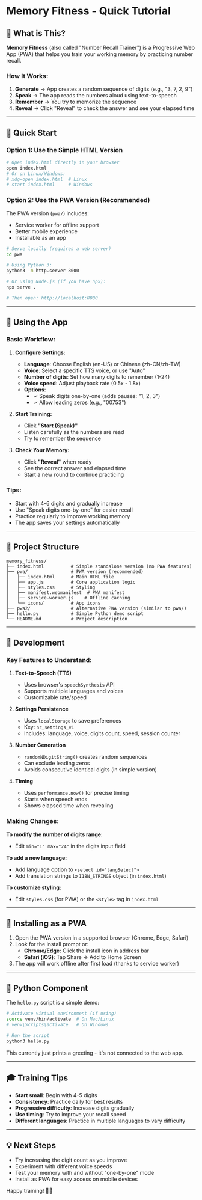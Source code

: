 # Memory Fitness - Quick Tutorial

## 📱 What is This?

**Memory Fitness** (also called "Number Recall Trainer") is a Progressive Web App (PWA) that helps you train your working memory by practicing number recall.

### How It Works:
1. **Generate** → App creates a random sequence of digits (e.g., "3, 7, 2, 9")
2. **Speak** → The app reads the numbers aloud using text-to-speech
3. **Remember** → You try to memorize the sequence
4. **Reveal** → Click "Reveal" to check the answer and see your elapsed time

---

## 🚀 Quick Start

### Option 1: Use the Simple HTML Version
```bash
# Open index.html directly in your browser
open index.html
# Or on Linux/Windows:
# xdg-open index.html  # Linux
# start index.html     # Windows
```

### Option 2: Use the PWA Version (Recommended)
The PWA version (`pwa/`) includes:
- Service worker for offline support
- Better mobile experience
- Installable as an app

```bash
# Serve locally (requires a web server)
cd pwa

# Using Python 3:
python3 -m http.server 8000

# Or using Node.js (if you have npx):
npx serve .

# Then open: http://localhost:8000
```

---

## 🎯 Using the App

### Basic Workflow:

1. **Configure Settings:**
   - **Language**: Choose English (en-US) or Chinese (zh-CN/zh-TW)
   - **Voice**: Select a specific TTS voice, or use "Auto"
   - **Number of digits**: Set how many digits to remember (1-24)
   - **Voice speed**: Adjust playback rate (0.5x - 1.8x)
   - **Options**:
     - ✓ Speak digits one-by-one (adds pauses: "1, 2, 3")
     - ✓ Allow leading zeros (e.g., "00753")

2. **Start Training:**
   - Click **"Start (Speak)"**
   - Listen carefully as the numbers are read
   - Try to remember the sequence

3. **Check Your Memory:**
   - Click **"Reveal"** when ready
   - See the correct answer and elapsed time
   - Start a new round to continue practicing

### Tips:
- Start with 4-6 digits and gradually increase
- Use "Speak digits one-by-one" for easier recall
- Practice regularly to improve working memory
- The app saves your settings automatically

---

## 📂 Project Structure

```
memory_fitness/
├── index.html          # Simple standalone version (no PWA features)
├── pwa/                # PWA version (recommended)
│   ├── index.html      # Main HTML file
│   ├── app.js          # Core application logic
│   ├── styles.css      # Styling
│   ├── manifest.webmanifest  # PWA manifest
│   ├── service-worker.js    # Offline caching
│   └── icons/          # App icons
├── pwa2/               # Alternative PWA version (similar to pwa/)
├── hello.py            # Simple Python demo script
└── README.md           # Project description
```

---

## 🔧 Development

### Key Features to Understand:

1. **Text-to-Speech (TTS)**
   - Uses browser's `speechSynthesis` API
   - Supports multiple languages and voices
   - Customizable rate/speed

2. **Settings Persistence**
   - Uses `localStorage` to save preferences
   - Key: `nr_settings_v1`
   - Includes: language, voice, digits count, speed, session counter

3. **Number Generation**
   - `randomNDigitString()` creates random sequences
   - Can exclude leading zeros
   - Avoids consecutive identical digits (in simple version)

4. **Timing**
   - Uses `performance.now()` for precise timing
   - Starts when speech ends
   - Shows elapsed time when revealing

### Making Changes:

**To modify the number of digits range:**
- Edit `min="1" max="24"` in the digits input field

**To add a new language:**
- Add language option to `<select id="langSelect">`
- Add translation strings to `I18N_STRINGS` object (in `index.html`)

**To customize styling:**
- Edit `styles.css` (for PWA) or the `<style>` tag in `index.html`

---

## 📱 Installing as a PWA

1. Open the PWA version in a supported browser (Chrome, Edge, Safari)
2. Look for the install prompt or:
   - **Chrome/Edge**: Click the install icon in address bar
   - **Safari (iOS)**: Tap Share → Add to Home Screen
3. The app will work offline after first load (thanks to service worker)

---

## 🐍 Python Component

The `hello.py` script is a simple demo:
```bash
# Activate virtual environment (if using)
source venv/bin/activate  # On Mac/Linux
# venv\Scripts\activate   # On Windows

# Run the script
python3 hello.py
```

This currently just prints a greeting - it's not connected to the web app.

---

## 🎓 Training Tips

- **Start small**: Begin with 4-5 digits
- **Consistency**: Practice daily for best results
- **Progressive difficulty**: Increase digits gradually
- **Use timing**: Try to improve your recall speed
- **Different languages**: Practice in multiple languages to vary difficulty

---

## 💡 Next Steps

- Try increasing the digit count as you improve
- Experiment with different voice speeds
- Test your memory with and without "one-by-one" mode
- Install as PWA for easy access on mobile devices

Happy training! 🧠💪

